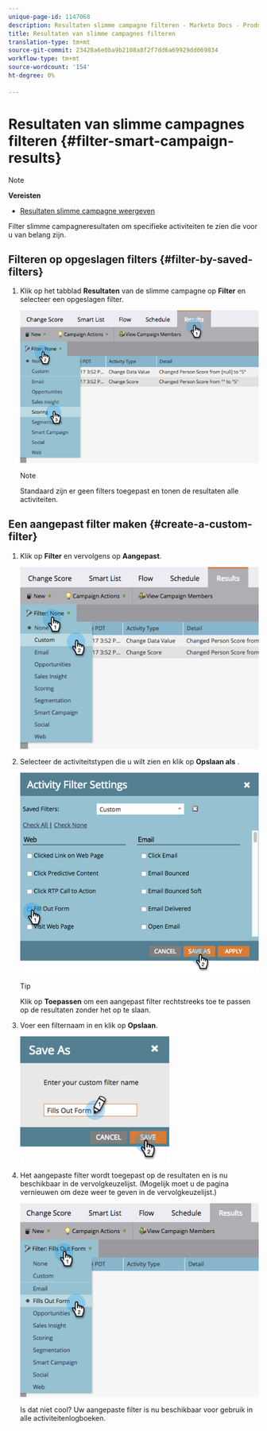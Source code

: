 ```yaml
---
unique-page-id: 1147068
description: Resultaten slimme campagne filteren - Marketo Docs - Productdocumentatie
title: Resultaten van slimme campagnes filteren
translation-type: tm+mt
source-git-commit: 23428a6e0ba9b2108a8f2f7dd6a69929dd069834
workflow-type: tm+mt
source-wordcount: '154'
ht-degree: 0%

---
```



# Resultaten van slimme campagnes filteren {#filter-smart-campaign-results}

>[!NOTE]
>
>**Vereisten**
>
>* [Resultaten slimme campagne weergeven](view-smart-campaign-results.md)

>



Filter slimme campagneresultaten om specifieke activiteiten te zien die voor u van belang zijn.

## Filteren op opgeslagen filters {#filter-by-saved-filters}

1. Klik op het tabblad **Resultaten** van de slimme campagne op **Filter** en selecteer een opgeslagen filter.

   ![](assets/resultsfilter-hands.png)

   >[!NOTE]
   >
   >Standaard zijn er geen filters toegepast en tonen de resultaten alle activiteiten.

## Een aangepast filter maken {#create-a-custom-filter}

1. Klik op **Filter** en vervolgens op **Aangepast**.

   ![](assets/filterscustom-hands.png)

1. Selecteer de activiteitstypen die u wilt zien en klik op **Opslaan als** .

   ![](assets/activityfiltersettings-hands.png)

   >[!TIP]
   >
   >Klik op **Toepassen** om een aangepast filter rechtstreeks toe te passen op de resultaten zonder het op te slaan.

1. Voer een filternaam in en klik op **Opslaan**.

   ![](assets/saveasfilter-hands.png)

1. Het aangepaste filter wordt toegepast op de resultaten en is nu beschikbaar in de vervolgkeuzelijst. (Mogelijk moet u de pagina vernieuwen om deze weer te geven in de vervolgkeuzelijst.)

   ![](assets/customfilter-hands.png)

   Is dat niet cool? Uw aangepaste filter is nu beschikbaar voor gebruik in alle activiteitenlogboeken.

